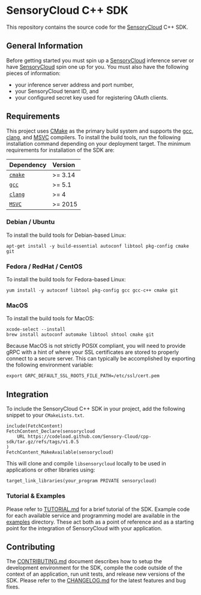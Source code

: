 # SensoryCloud C++ SDK

This repository contains the source code for the [SensoryCloud][sensory-cloud]
C++ SDK.

## General Information

Before getting started you must spin up a [SensoryCloud][sensory-cloud]
inference server or have [SensoryCloud][sensory-cloud] spin one up for you. You
must also have the following pieces of information:

-   your inference server address and port number,
-   your SensoryCloud tenant ID, and
-   your configured secret key used for registering OAuth clients.

[sensory-cloud]: https://sensorycloud.ai/

## Requirements

This project uses [CMake][cmake] as the primary build system and supports
the [gcc][gcc], [clang][clang], and [MSVC][MSVC] compilers. To install the
build tools, run the following installation command depending on your
deployment target. The minimum requirements for installation of the SDK are:

| Dependency       | Version |
|:-----------------|:--------|
| [`cmake`][cmake] | >= 3.14 |
| [`gcc`][gcc]     | >= 5.1  |
| [`clang`][clang] | >= 4    |
| [`MSVC`][MSVC]   | >= 2015 |

[cmake]: https://cmake.org/
[gcc]: https://gcc.gnu.org/
[clang]: https://clang.llvm.org/get_started.html
[MSVC]: https://visualstudio.microsoft.com/vs/features/cplusplus/

### Debian / Ubuntu

To install the build tools for Debian-based Linux:

```shell
apt-get install -y build-essential autoconf libtool pkg-config cmake git
```

### Fedora / RedHat / CentOS

To install the build tools for Fedora-based Linux:

```shell
yum install -y autoconf libtool pkg-config gcc gcc-c++ cmake git
```

### MacOS

To install the build tools for MacOS:

```shell
xcode-select --install
brew install autoconf automake libtool shtool cmake git
```

Because MacOS is not strictly POSIX compliant, you will need to provide gRPC
with a hint of where your SSL certificates are stored to properly connect to a
secure server. This can typically be accomplished by exporting the following
environment variable:

```shell
export GRPC_DEFAULT_SSL_ROOTS_FILE_PATH=/etc/ssl/cert.pem
```

<!--
### Windows

To install the build tools for Windows:

```shell
TODO
```
-->

## Integration

To include the SensoryCloud C++ SDK in your project, add the following snippet
to your `CMakeLists.txt`.

```shell
include(FetchContent)
FetchContent_Declare(sensorycloud
    URL https://codeload.github.com/Sensory-Cloud/cpp-sdk/tar.gz/refs/tags/v1.0.5
)
FetchContent_MakeAvailable(sensorycloud)
```

This will clone and compile `libsensorycloud` locally to be used in
applications or other libraries using:

```shell
target_link_libraries(your_program PRIVATE sensorycloud)
```

### Tutorial & Examples

Please refer to [TUTORIAL.md](TUTORIAL.md) for a brief tutorial of the
SDK. Example code for each available service and programming model are
available in the [examples](examples) directory. These act both as a point of
reference and as a starting point for the integration of SensoryCloud with your
application.

## Contributing

The [CONTRIBUTING.md](CONTRIBUTING.md) document describes how to setup the
development environment for the SDK, compile the code outside of the context of
an application, run unit tests, and release new versions of the SDK. Please
refer to the [CHANGELOG.md](CHANGELOG.md) for the latest features and bug fixes.
